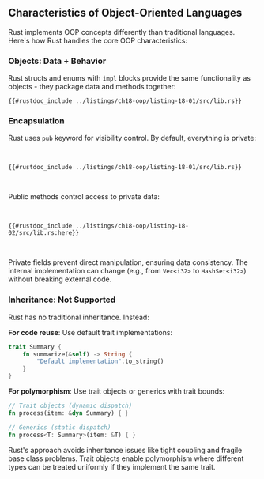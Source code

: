 ## Characteristics of Object-Oriented Languages

Rust implements OOP concepts differently than traditional languages. Here's how Rust handles the core OOP characteristics:

### Objects: Data + Behavior

Rust structs and enums with `impl` blocks provide the same functionality as objects - they package data and methods together:

```rust,noplayground
{{#rustdoc_include ../listings/ch18-oop/listing-18-01/src/lib.rs}}
```

### Encapsulation

Rust uses `pub` keyword for visibility control. By default, everything is private:

<Listing number="18-1" file-name="src/lib.rs" caption="An `AveragedCollection` struct that maintains a list of integers and the average of the items in the collection">

```rust,noplayground
{{#rustdoc_include ../listings/ch18-oop/listing-18-01/src/lib.rs}}
```

</Listing>

Public methods control access to private data:

<Listing number="18-2" file-name="src/lib.rs" caption="Implementations of the public methods `add`, `remove`, and `average` on `AveragedCollection`">

```rust,noplayground
{{#rustdoc_include ../listings/ch18-oop/listing-18-02/src/lib.rs:here}}
```

</Listing>

Private fields prevent direct manipulation, ensuring data consistency. The internal implementation can change (e.g., from `Vec<i32>` to `HashSet<i32>`) without breaking external code.

### Inheritance: Not Supported

Rust has no traditional inheritance. Instead:

**For code reuse**: Use default trait implementations:
```rust
trait Summary {
    fn summarize(&self) -> String {
        "Default implementation".to_string()
    }
}
```

**For polymorphism**: Use trait objects or generics with trait bounds:
```rust
// Trait objects (dynamic dispatch)
fn process(item: &dyn Summary) { }

// Generics (static dispatch) 
fn process<T: Summary>(item: &T) { }
```

Rust's approach avoids inheritance issues like tight coupling and fragile base class problems. Trait objects enable polymorphism where different types can be treated uniformly if they implement the same trait.
